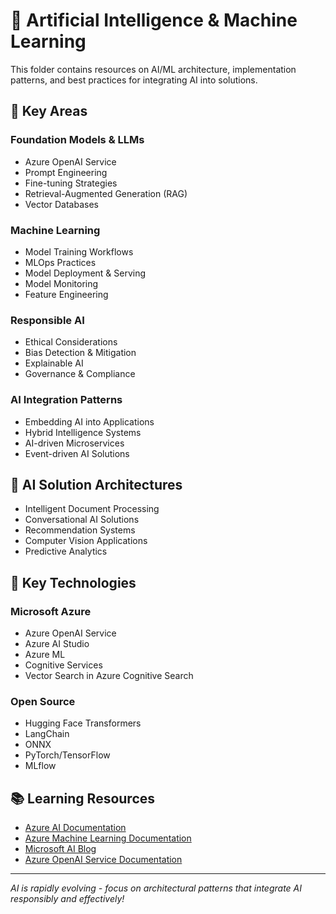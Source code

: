 # 🧠 Artificial Intelligence & Machine Learning

This folder contains resources on AI/ML architecture, implementation patterns, and best practices for integrating AI into solutions.

## 📂 Key Areas

### Foundation Models & LLMs

- Azure OpenAI Service
- Prompt Engineering
- Fine-tuning Strategies
- Retrieval-Augmented Generation (RAG)
- Vector Databases

### Machine Learning

- Model Training Workflows
- MLOps Practices
- Model Deployment & Serving
- Model Monitoring
- Feature Engineering

### Responsible AI

- Ethical Considerations
- Bias Detection & Mitigation
- Explainable AI
- Governance & Compliance

### AI Integration Patterns

- Embedding AI into Applications
- Hybrid Intelligence Systems
- AI-driven Microservices
- Event-driven AI Solutions

## 📝 AI Solution Architectures

- Intelligent Document Processing
- Conversational AI Solutions
- Recommendation Systems
- Computer Vision Applications
- Predictive Analytics

## 🔗 Key Technologies

### Microsoft Azure

- Azure OpenAI Service
- Azure AI Studio
- Azure ML
- Cognitive Services
- Vector Search in Azure Cognitive Search

### Open Source

- Hugging Face Transformers
- LangChain
- ONNX
- PyTorch/TensorFlow
- MLflow

## 📚 Learning Resources

- [Azure AI Documentation](https://learn.microsoft.com/en-us/azure/ai-services/)
- [Azure Machine Learning Documentation](https://learn.microsoft.com/en-us/azure/machine-learning/)
- [Microsoft AI Blog](https://blogs.microsoft.com/ai/)
- [Azure OpenAI Service Documentation](https://learn.microsoft.com/en-us/azure/ai-services/openai/)

---

_AI is rapidly evolving - focus on architectural patterns that integrate AI responsibly and effectively!_
